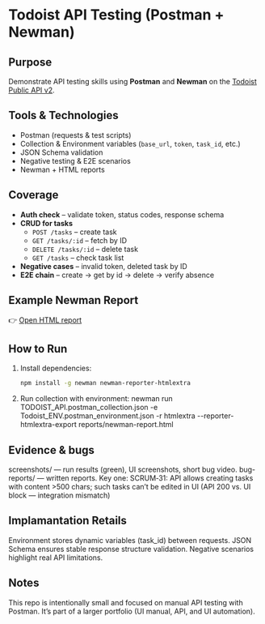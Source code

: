 #  Todoist API Testing (Postman + Newman)

##  Purpose
Demonstrate API testing skills using **Postman** and **Newman** on the [Todoist Public API v2](https://developer.todoist.com/rest/v2/).

##  Tools & Technologies
- Postman (requests & test scripts)  
- Collection & Environment variables (`base_url`, `token`, `task_id`, etc.)  
- JSON Schema validation  
- Negative testing & E2E scenarios  
- Newman + HTML reports  

##  Coverage
- **Auth check** – validate token, status codes, response schema  
- **CRUD for tasks**  
  - `POST /tasks` – create task  
  - `GET /tasks/:id` – fetch by ID  
  - `DELETE /tasks/:id` – delete task  
  - `GET /tasks` – check task list  
- **Negative cases** – invalid token, deleted task by ID  
- **E2E chain** – create → get by id → delete → verify absence  

## Example Newman Report
👉 [Open HTML report]([file:///C:/Users/user/Downloads/todoist_e2e-report.html](https://github.com/Montana054/todoist-api-testing/tree/912058cf7514c543d661d57090597ef69d91de4d/newman%20reports))

##  How to Run
1. Install dependencies:
   ```bash
   npm install -g newman newman-reporter-htmlextra
2. Run collection with environment:
newman run TODOIST_API.postman_collection.json -e Todoist_ENV.postman_environment.json -r htmlextra --reporter-htmlextra-export reports/newman-report.html

## Evidence & bugs
screenshots/ — run results (green), UI screenshots, short bug video.
bug-reports/ — written reports. Key one:
SCRUM‑31: API allows creating tasks with content >500 chars; such tasks can’t be edited in UI
(API 200 vs. UI block — integration mismatch)


## Implamantation Retails
Environment stores dynamic variables (task_id) between requests.
JSON Schema ensures stable response structure validation.
Negative scenarios highlight real API limitations.


## Notes
This repo is intentionally small and focused on manual API testing with Postman.
It’s part of a larger portfolio (UI manual, API, and UI automation).
